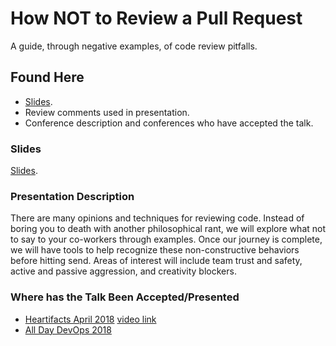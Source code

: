 # How NOT to Review a Pull Request

A guide, through negative examples, of code review pitfalls.

## Found Here

* [Slides](https://docs.google.com/presentation/d/1wLlvyI7akh_ybmO0MyzbBROukulH-Tw82RcT8kBuuWg/edit?usp=sharing).
* Review comments used in presentation.
* Conference description and conferences who have accepted the talk.

### Slides

[Slides](https://docs.google.com/presentation/d/1wLlvyI7akh_ybmO0MyzbBROukulH-Tw82RcT8kBuuWg/edit?usp=sharing).

### Presentation Description

There are many opinions and techniques for reviewing code. Instead
of boring you to death with another philosophical rant, we will
explore what not to say to your co-workers through examples. Once
our journey is complete, we will have tools to help recognize these
non-constructive behaviors before hitting send. Areas of interest
will include team trust and safety, active and passive aggression,
and creativity blockers.

### Where has the Talk Been Accepted/Presented

* [Heartifacts April 2018](https://codeandsupply.co/heartifacts) [video link](https://youtu.be/sBwbUVG7CDY)
* [All Day DevOps 2018](https://www.alldaydevops.com/addo-speakers/aaron-goldsmith)
